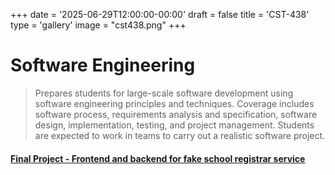 +++
date = '2025-06-29T12:00:00-00:00'
draft = false
title = 'CST-438'
type = 'gallery'
image = "cst438.png"
+++
# Software Engineering
> Prepares students for large-scale software development using software engineering principles and techniques. Coverage includes software process, requirements analysis and specification, software design, implementation, testing, and project management. Students are expected to work in teams to carry out a realistic software project.

#### [Final Project - Frontend and backend for fake school registrar service](https://github.com/orgs/cst438-team4-org/repositories)